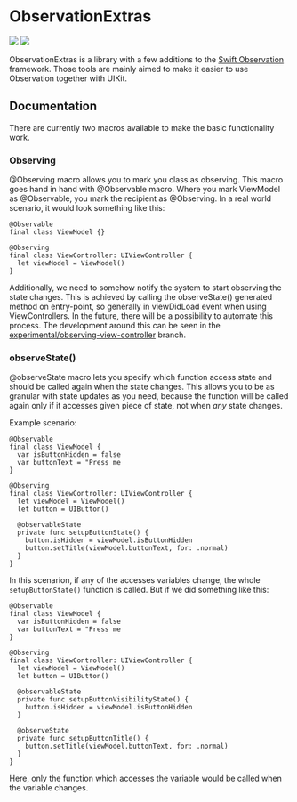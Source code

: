 # ObservationExtras
[![](https://img.shields.io/endpoint?url=https%3A%2F%2Fswiftpackageindex.com%2Fapi%2Fpackages%2FDominikGrodl%2FObservationExtras%2Fbadge%3Ftype%3Dswift-versions)](https://swiftpackageindex.com/DominikGrodl/ObservationExtras)
[![](https://img.shields.io/endpoint?url=https%3A%2F%2Fswiftpackageindex.com%2Fapi%2Fpackages%2FDominikGrodl%2FObservationExtras%2Fbadge%3Ftype%3Dplatforms)](https://swiftpackageindex.com/DominikGrodl/ObservationExtras)

ObservationExtras is a library with a few additions to the [Swift Observation](https://developer.apple.com/documentation/observation) framework. 
Those tools are mainly aimed to make it easier to use Observation together with UIKit.

## Documentation

There are currently two macros available to make the basic functionality work.

### Observing

@Observing macro allows you to mark you class as observing. This macro goes hand in hand with @Observable macro. Where you mark ViewModel as @Observable, you mark the recipient as @Observing. In a real world scenario, it would look something like this:

```
@Observable 
final class ViewModel {}

@Observing 
final class ViewController: UIViewController {
  let viewModel = ViewModel()
}
```

Additionally, we need to somehow notify the system to start observing the state changes. This is achieved by calling the observeState() generated method on entry-point, so generally in viewDidLoad event when using ViewControllers. In the future, there will be a possibility to automate this process. The development around this can be seen in the [experimental/observing-view-controller](https://github.com/DominikGrodl/ObservationExtras/tree/experimantal/observing-view-controller) branch.


### observeState()

@observeState macro lets you specify which function access state and should be called again when the state changes. This allows you to be as granular with state updates as you need, because the function will be called again only if it accesses given piece of state, not when *any* state changes. 

Example scenario:

```
@Observable 
final class ViewModel {
  var isButtonHidden = false
  var buttonText = "Press me
}

@Observing 
final class ViewController: UIViewController {
  let viewModel = ViewModel()
  let button = UIButton()

  @observableState
  private func setupButtonState() {
    button.isHidden = viewModel.isButtonHidden
    button.setTitle(viewModel.buttonText, for: .normal)
  }
}
```

In this scenarion, if any of the accesses variables change, the whole `setupButtonState()` function is called. But if we did something like this:
```
@Observable 
final class ViewModel {
  var isButtonHidden = false
  var buttonText = "Press me
}

@Observing 
final class ViewController: UIViewController {
  let viewModel = ViewModel()
  let button = UIButton()

  @observableState
  private func setupButtonVisibilityState() {
    button.isHidden = viewModel.isButtonHidden
  }

  @observeState
  private func setupButtonTitle() {
    button.setTitle(viewModel.buttonText, for: .normal)
  }
}
```

Here, only the function which accesses the variable would be called when the variable changes.









